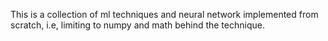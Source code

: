 This is a collection of ml techniques and neural network implemented from scratch, i.e, limiting to numpy and math behind the technique.
